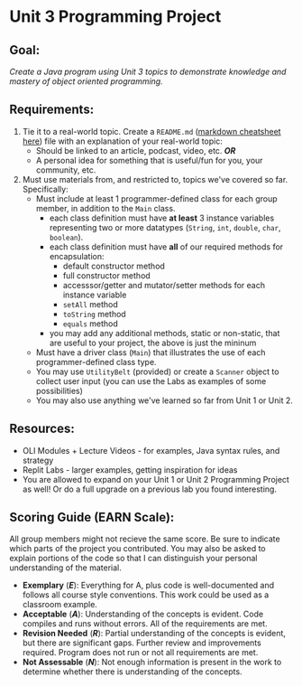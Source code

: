 # Unit 3 Programming Project #
## Goal: ##
_Create a Java program using Unit 3 topics to demonstrate knowledge and mastery of object oriented programming._
## Requirements: ##
1. Tie it to a real-world topic. Create a `README.md` ([markdown cheatsheet here](https://www.markdownguide.org/cheat-sheet/)) file with an explanation of your real-world topic:
	- Should be linked to an article, podcast, video, etc. ***OR***
    - A personal idea for something that is useful/fun for you, your community, etc.
2. Must use materials from, and restricted to, topics we've covered so far. Specifically: 
	- Must include at least 1 programmer-defined class for each group member, in addition to the `Main` class.
      - each class definition must have **at least** 3 instance variables representing two or more datatypes (`String`, `int`, `double`, `char`, `boolean`).
      - each class definition must have **all** of our required methods for encapsulation:
	    -  default constructor method
	    - full constructor method
	    - accesssor/getter and mutator/setter methods for each instance variable
	    - `setAll` method
	    - `toString` method
	    - `equals` method
	  - you may add any additional methods, static or non-static, that are useful to your project, the above is just the mininum
	- Must have a driver class (`Main`) that illustrates the use of each programmer-defined class type.
	- You may use `UtilityBelt` (provided) or create a `Scanner` object to collect user input (you can use the Labs as examples of some possibilities)
	- You may also use anything we've learned so far from Unit 1 or Unit 2.

## Resources: ##
- OLI Modules + Lecture Videos - for examples, Java syntax rules, and strategy
- Replit Labs - larger examples, getting inspiration for ideas
- You are allowed to expand on your Unit 1 or Unit 2 Programming Project as well! Or do a full upgrade on a previous lab you found interesting.

## Scoring Guide (EARN Scale): ##
All group members might not recieve the same score. Be sure to indicate which parts of the project you contributed. You may also be asked to explain portions of the code so that I can distinguish your personal understanding of the material.

- **Exemplary** (***E***): Everything for A, plus code is well-documented and follows all course style conventions. This work could be used as a classroom example.
- **Acceptable** (***A***): Understanding of the concepts is evident. Code compiles and runs without errors. All of the requirements are met.
- **Revision Needed** (***R***): Partial understanding of the concepts is evident, but there are significant gaps. Further review and improvements required. Program does not run or not all requirements are met. 
- **Not Assessable** (***N***): Not enough information is present in the work to determine whether there is understanding of the concepts.